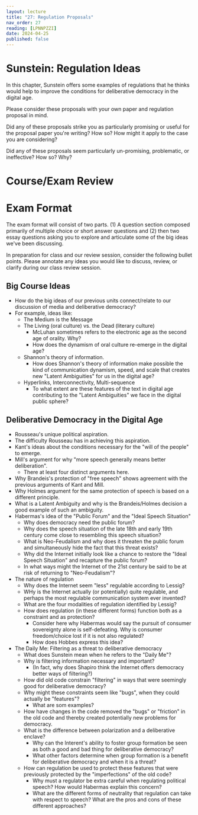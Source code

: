 ```yaml
---
layout: lecture
title: "27: Regulation Proposals"
nav_order: 27
reading: [LPNNPZZI]
date: 2024-04-25
published: false
---
```


# Sunstein: Regulation Ideas

In this chapter, Sunstein offers some examples of regulations that he thinks would help to improve the conditions for deliberative democracy in the digital age.

<div class="discussion" markdown="1">

Please consider these proposals with your own paper and regulation proposal in mind.

<span class="respond"/> Did any of these proposals strike you as particularly promising or useful for the proposal paper you're writing? How so? How might it apply to the case you are considering?

<span class="respond"/> Did any of these proposals seem particularly un-promising, problematic, or ineffective? How so? Why?

</div>

# Course/Exam Review

# Exam Format 

The exam format will consist of two parts. (1) A question section composed primarily of multiple choice or short answer questions and (2) then two essay questions asking you to explore and articulate some of the big ideas we've been discussing.

In preparation for class and our review session, consider the following bullet points. Please annotate any ideas you would like to discuss, review, or clarify during our class review session.

## Big Course Ideas 

* How do the big ideas of our previous units connect/relate to our discussion of media and deliberative democracy?
* For example, ideas like:
  * The Medium is the Message
  * The Living (oral culture) vs. the Dead (literary culture) 
    * McLuhan sometimes refers to the electronic age as the second age of orality. Why?
    * How does the dynamism of oral culture re-emerge in the digital age?
  * Shannon's theory of information.
    * How does Shannon's theory of information make possible the kind of communication dynamism, speed, and scale that creates new "Latent Ambiguities" for us in the digital age?
  * Hyperlinks, Interconnectivity, Multi-sequence
    * To what extent are these features of the text in digital age contributing to the "Latent Ambiguities" we face in the digital public sphere?

## Deliberative Democracy in the Digital Age

* Rousseau's unique political aspiration.
* The difficulty Rousseau has in achieving this aspiration.
* Kant's ideas about the conditions necessary for the "will of the people" to emerge.
* Mill's argument for why "more speech generally means better deliberation".
  * There at least four distinct arguments here.
* Why Brandeis's protection of "free speech" shows agreement with the previous arguments of Kant and Mill.
* Why Holmes argument for the same protection of speech is based on a different principle.
* What is a Latent Ambiguity and why is the Brandeis/Holmes decision a good example of such an ambiguity.
* Habermas's idea of the "Public Forum" and the "Ideal Speech Situation"
  * Why does democracy need the public forum?
  * Why does the speech situation of the late 18th and early 19th century come close to resembling this speech situation?
  * What is Neo-Feudalism and why does it threaten the public forum and simultaneously hide the fact that this threat exists?
  * Why did the Internet initially look like a chance to restore the "Ideal Speech Situation" and recapture the public forum?
  * In what ways might the Internet of the 21st century be said to be at risk of returning to "Neo-Feudalism"?
* The nature of regulation
  * Why does the Internet seem "less" regulable according to Lessig?
  * WHy is the Internet actually (or potentially) quite regulable, and perhaps the most regulable communication system ever invented?
  * What are the four modalities of regulation identified by Lessig?
  * How does regulation (in these different forms) function both as a constraint and as protection? 
    * Consider here why Habermas would say the pursuit of consumer sovereignty alone is self-defeating. Why is consumer freedom/choice lost if it is not also regulated? 
    * How does Hobbes express this idea?
* The Daily Me: Filtering as a threat to deliberative democracy
  * What does Sunstein mean when he refers to the "Daily Me"?
  * Why is filtering information necessary and important?
    * (In fact, why does Shapiro think the Internet offers democracy better ways of filtering?) 
  * How did old code constrain "filtering" in ways that were seemingly good for deliberative democracy?
  * Why might these constraints seem like "bugs", when they could actually be "features"?
    * What are som examples?
  * How have changes in the code removed the "bugs" or "friction" in the old code and thereby created potentially new problems for democracy. 
  * What is the difference between polarization and a deliberative enclave?
    * Why can the Interent's ability to foster group formation be seen as both a good and bad thing for deliberative democracy? 
    * What other factors determine when group formation is a benefit for deliberative democracy and when it is a threat?
  * How can regulation be used to protect these features that were previously protected by the "imperfections" of the old code? 
    * Why must a regulator be extra careful when regulating political speech? How would Habermas explain this concern?
    * What are the different forms of neutrality that regulation can take with respect to speech? What are the pros and cons of these different approaches?
  


<!-- ## Lessig, Sunstein, and Deliberative Democracy
        
The argument that Sunstein has been building up to this point seems to aim at erecting a foundation upon which he can justify public influence on what many people believe are private speech acts protected by the constitution.

As part of course review and exam prep, let's consider the steps of this argument.

1. As it is a popular belief that speech is protected by the constitution absolutely, Susntein (and Lessig) has worked hard to show us that speech has never enjoyed absolute protection. (See Sunstein, chapters 7 and 8).
1. If speech is not absolutely protected, then there must be reasons/principles that determines when it is and is not protected.
    1. It has been suggested by Lessig and Sunstein that a couple of different principle could have precedent in the legal tradition, as seen in the opinions of Holmes and Brandeis (See Sunstein c. 2) 
    1. Review questions: 
        1. Why might this be an example of a Latent Ambiguity?
        1. What is it about the nature of previous media forms that might not have forced us to clarify which principle was being used to justify the protection of speech.Why was it that Holmes and Brandeis could adopt different principles but be led to the same conclusions. Why was it about the code of existing media that did not require this quesiton of principle to be explicitly declared?
        1. What is it about the nature of digital media and the internet now that may force us to decide the question of value?
            1. One possibility is that the limits of speed and scale inherent with print and broadcast media created "natural-like" restrictions on scale. Thus in the pursuit of a public forum that would support the principle of deliberative democracy (Brandeis), the danger was rarely too many voices, but too few. The sense that greater number and diversity should be promoted on behalf of the public interest aligned nicely with the principle of consumer choice and consumer sovereignty. The more diversity, the more voices, the more choice consumers had. 
            2. But as "media" changes the old limitations of print and broadcast media no longer seem operative. Costs of publication have become so low and speed has become so fast that the danger of not having enough outlets for expression is less of a threat, and it is possible that too many unregulated voices are present, now actually making the goal of deliberative democracy more difficult rather than easier.
      1. Even when the principle of consumer choice is privileged, there is still a case for restricting speech and being worried about the extreme of too much choice? Why?
        1. How would Habermas, The Frankfurt School, or Leow explain this? 
        1. How might Hobbes explain this?
          1. It is possible that there might be too much speech, if is expressed all at once in the same place. If I have the right to speak or the right to choose to hear someone else speak, I obviously cannot hear or be heard if we are all shouting at the same time. Thus, in order that I might enjoy might to hear and be heard, I must be willing to allow might own right to speech to be regulated and curtailed 
    1. When privileging the value of deliberative democracy the calculation is similar, except there are more/different factors at play determining. The a particular kind of free exercise of speech is of critical importance to deliberative democracy, thus at times the curtailment of this freedom may be necessary so that this particular kind of freedom may be exercised. 
        1. This is again classically Hobbesian: the freedom to do everything is actually the power to do nothing. 
        1. And here we see an important but subtle valence in the different ways we use the word freedom. Freedom as lack of restraint (negative freedom) and freedom as ability (positive freedom). These, two senses are easily confused and lead to fallacious and confused reasoning.
1. Sunstein take the position that speech is protected in order to make us free (as in able) to participate in deliberative democracy. Thus free expression (free as in unrestrained) works against this ideal, then it should be restrained.
1. Next he says (first line of p. 213), a communications system that is fragmented (creates fragmentation or prevents deliberation) is a threat to the democratic ideal. Thus (based on the premise above), un-restrained freedom of expression is justified in being restrained to the degree necessary to prevent this fragmentation.



# Goals to be achieved in a communication system.

p. 213-214 he list three goals that should be pursued

1. "exposure to materials, topics, and positions that people would not have chosen in advance"
2. "a range of common experiences"
3. "attention to substantive questions...combined with range of positions on such questions" 

We could probably quibble here. But hopefully we have seen from our discussion of Kant, Mill, and Habermas (foundation thinkers of the public sphere, deliberative democracy) as well as our discussion of "virtuous thought" and the manner in which dialectic functions, why criteria like these are important for collective progress toward truth or enlightenment. 

Again, what seems unique is that for most of our history, the pursuit of these goals has generally aligned with the expansion of consumer choice. Sunstein seems to be arguing that the changes within the architecture of digital communications system this alignment can no longer be taken for granted.

# 7 Proposals

1. "deliberative domains"
2. "disclosure of relevant conduct by networks and other large producers of communications"
3. "voluntary self-regulation"
4. "economic subsidies"
5. "must-carry" policies..."
6. "the creative use of links..."
7. "opposing viewpoint..." -->


